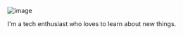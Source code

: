 <!---
- 👋 Hi, I’m @melissat1014
- 👀 I’m interested in ...
- 🌱 I’m currently learning ...
- 💞️ I’m looking to collaborate on ...
- 📫 How to reach me ...


melissat1014/melissat1014 is a ✨ special ✨ repository because its `README.md` (this file) appears on your GitHub profile.
You can click the Preview link to take a look at your changes.
--->


![image](https://user-images.githubusercontent.com/106125080/202790772-305eb852-dc06-4c11-8d0a-fa212d646202.png)

I'm a tech enthusiast who loves to learn about new things. 
